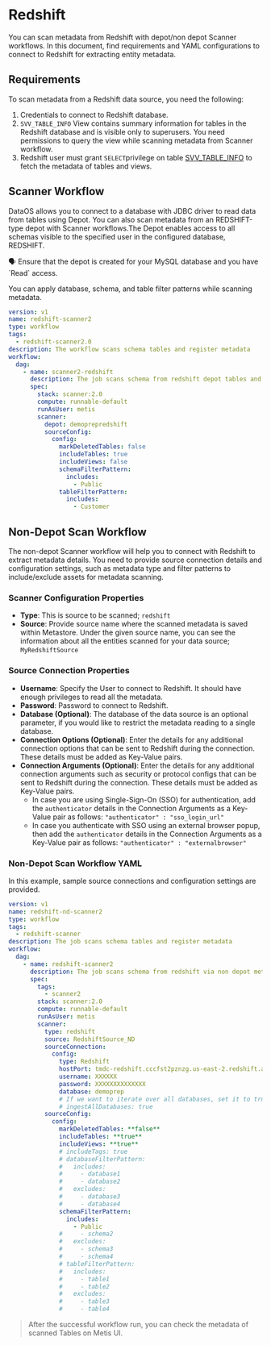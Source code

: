 # Redshift

You can scan metadata from Redshift with depot/non depot Scanner workflows. In this document, find requirements and YAML configurations to connect to Redshift for extracting entity metadata. 

## Requirements

To scan metadata from a Redshift data source, you need the following:

1. Credentials to connect to Redshift database.
2. `SVV_TABLE_INFO` View contains summary information for tables in the Redshift database and is visible only to superusers. You need permissions to query the view while scanning metadata from Scanner workflow.
3. Redshift user must grant `SELECT`privilege on table [SVV_TABLE_INFO](https://docs.aws.amazon.com/redshift/latest/dg/r_SVV_TABLE_INFO.html) to fetch the metadata of tables and views.

## Scanner Workflow

DataOS allows you to connect to a database with JDBC driver to read data from tables using Depot. You can also scan metadata from an REDSHIFT-type depot with Scanner workflows.The Depot enables access to all schemas visible to the specified user in the configured database, REDSHIFT. 

<aside>
🗣 Ensure that the depot is created for your MySQL database and you have `Read` access.

</aside>

You can apply database, schema, and table filter patterns while scanning metadata.

```yaml
version: v1
name: redshift-scanner2
type: workflow
tags:
  - redshift-scanner2.0
description: The workflow scans schema tables and register metadata
workflow:
  dag:
    - name: scanner2-redshift
      description: The job scans schema from redshift depot tables and register metadata to metis2
      spec:
        stack: scanner:2.0
        compute: runnable-default
        runAsUser: metis
        scanner:
          depot: demoprepredshift
          sourceConfig:
            config:
              markDeletedTables: false
              includeTables: true
              includeViews: false
              schemaFilterPattern:
                includes:
                  - Public
              tableFilterPattern:
                includes:
                  - Customer
```

## Non-Depot Scan Workflow

The non-depot Scanner workflow will help you to connect with Redshift to extract metadata details. You need to provide source connection details and configuration settings, such as metadata type and filter patterns to include/exclude assets for metadata scanning. 

### Scanner Configuration **Properties**

- **Type**: This is source to be scanned; `redshift`
- **Source**: Provide source name where the scanned metadata is saved within Metastore. Under the given source name, you can see the information about all the entities scanned for your data source; `MyRedshiftSource`

### Source **Connection Properties**

- **Username**: Specify the User to connect to Redshift. It should have enough privileges to read all the metadata.
- **Password**: Password to connect to Redshift.
- **Database (Optional)**: The database of the data source is an optional parameter, if you would like to restrict the metadata reading to a single database.
- **Connection Options (Optional)**: Enter the details for any additional connection options that can be sent to Redshift during the connection. These details must be added as Key-Value pairs.
- **Connection Arguments (Optional)**: Enter the details for any additional connection arguments such as security or protocol configs that can be sent to Redshift during the connection. These details must be added as Key-Value pairs.
    - In case you are using Single-Sign-On (SSO) for authentication, add the `authenticator` details in the Connection Arguments as a Key-Value pair as follows: `"authenticator" : "sso_login_url"`
    - In case you authenticate with SSO using an external browser popup, then add the `authenticator` details in the Connection Arguments as a Key-Value pair as follows: `"authenticator" : "externalbrowser"`

### Non-Depot Scan Workflow YAML

In this example, sample source connections and configuration settings are provided.

```yaml
version: v1
name: redshift-nd-scanner2
type: workflow
tags:
  - redshift-scanner
description: The job scans schema tables and register metadata
workflow:
  dag:
    - name: redshift-scanner2
      description: The job scans schema from redshift via non depot method to scan tables and register their metadata on metis2
      spec:
        tags:
          - scanner2
        stack: scanner:2.0
        compute: runnable-default
        runAsUser: metis
        scanner:
          type: redshift
          source: RedshiftSource_ND
          sourceConnection:
            config:
              type: Redshift
              hostPort: tmdc-redshift.cccfst2pznzg.us-east-2.redshift.amazonaws.com:5439
              username: XXXXXX
              password: XXXXXXXXXXXXXX
              database: demoprep
              # If we want to iterate over all databases, set it to true
              # ingestAllDatabases: true
          sourceConfig:
            config:
              markDeletedTables: **false**
              includeTables: **true**
              includeViews: **true**
              # includeTags: true
              # databaseFilterPattern:
              #   includes:
              #     - database1
              #     - database2
              #   excludes:
              #     - database3
              #     - database4
              schemaFilterPattern:
                includes:
                  - Public
              #     - schema2
              #   excludes:
              #     - schema3
              #     - schema4
              # tableFilterPattern:
              #   includes:
              #     - table1
              #     - table2
              #   excludes:
              #     - table3
              #     - table4
```

> After the successful workflow run, you can check the metadata of scanned Tables on Metis UI.
>